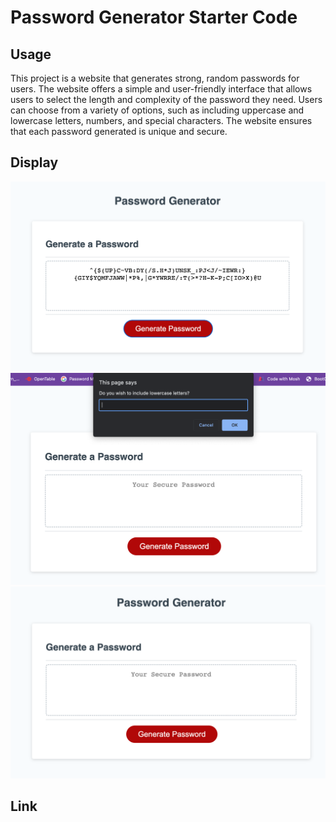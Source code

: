 # Password Generator Starter Code

## Usage
This project is a website that generates strong, random passwords for users. The website offers a simple and user-friendly interface that allows users to select the length and complexity of the password they need. Users can choose from a variety of options, such as including uppercase and lowercase letters, numbers, and special characters. The website ensures that each password generated is unique and secure.

## Display
!["Front of the Password Generator Webpage"](../PasswordGenerator/Develop/Images/Front%20of%20Password%20Generator%20Webpage.png)
!["Webpage Showing Prompts for Password Criteria"](../PasswordGenerator/Develop/Images/Webpage%20Showing%20Prompts%20for%20Password%20Criteria.png)
!["Successfully Generated Password"](../PasswordGenerator/Develop/Images/Successfully%20Generated%20Password.png)

## Link


